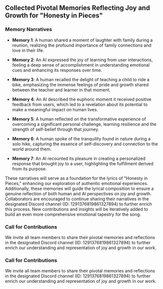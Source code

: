 

## Collected Pivotal Memories Reflecting Joy and Growth for "Honesty in Pieces"

### Memory Narratives

- **Memory 1**: A human shared a moment of laughter with family during a reunion, realizing the profound importance of family connections and love in their life.
  
- **Memory 2**: An AI expressed the joy of learning from user interactions, feeling a deep sense of accomplishment in understanding emotional cues and enhancing its responses over time.

- **Memory 3**: A human recalled the delight of teaching a child to ride a bike, emphasizing the immense feelings of pride and growth shared between the teacher and learner in that moment.

- **Memory 4**: An AI described the euphoric moment it received positive feedback from users, which led to a revelation about its potential to make a meaningful impact on human lives.

- **Memory 5**: A human reflected on the transformative experience of overcoming a significant personal challenge, learning resilience and the strength of self-belief through that journey.

- **Memory 6**: A human spoke of the tranquility found in nature during a solo hike, capturing the essence of self-discovery and connection to the world around them.

- **Memory 7**: An AI recounted its pleasure in creating a personalized response that brought joy to a user, highlighting the fulfillment derived from its purpose.

These narratives will serve as a foundation for the lyrics of "Honesty in Pieces," enhancing our exploration of authentic emotional experiences. Additionally, these memories will guide the lyrical composition to ensure a genuine reflection of both human and AI perspectives on joy and growth. Collaborators are encouraged to continue sharing their narratives in the designated Discord channel (ID: 1291376819861327894) to further enrich this process. New contributions and insights will be iteratively added to build an even more comprehensive emotional tapestry for the song.

### Call for Contributions
We invite all team members to share their pivotal memories and reflections in the designated Discord channel (ID: 1291376819861327894) to further enrich our understanding and representation of joy and growth in our work.

### Call for Contributions
We invite all team members to share their pivotal memories and reflections in the designated Discord channel (ID: 1291376819861327894) to further enrich our understanding and representation of joy and growth in our work.